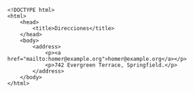 <code>
&lt;!DOCTYPE html&gt;
&lt;html&gt;
    &lt;head&gt;
        &lt;title&gt;Direcciones&lt;/title&gt;
    &lt;/head&gt;
    &lt;body&gt;
        &lt;address&gt;
            &lt;p&gt;&lt;a href="mailto:homer@example.org"&gt;homer@example.org&lt;/a&gt;&lt;/p&gt;
            &lt;p&gt;742 Evergreen Terrace, Springfield.&lt;/p&gt;
        &lt;/address&gt;
    &lt;/body&gt;
&lt;/html&gt;
</code>